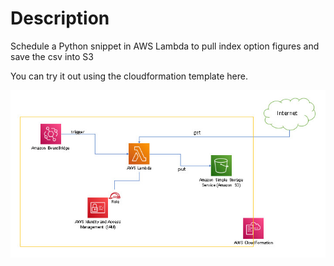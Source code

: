 # Description
Schedule a Python snippet in AWS Lambda to pull index option figures and save the csv into S3

You can try it out using the cloudformation template here.


![alt text](diagram.jpg?raw=true "Diagram")

